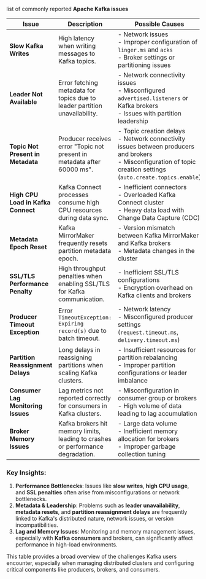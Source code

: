list of commonly reported **Apache Kafka issues** 

| **Issue**                          | **Description**                                                                 | **Possible Causes**                                                                                                                                                 | **Source**                                |
|------------------------------------|---------------------------------------------------------------------------------|--------------------------------------------------------------------------------------------------------------------------------------------------------------------|-------------------------------------------|
| **Slow Kafka Writes**              | High latency when writing messages to Kafka topics.                             | - Network issues <br> - Improper configuration of `linger.ms` and `acks` <br> - Broker settings or partitioning issues                                               |  [oai_citation:10,Troubleshoot slow kafka writes - Ops - Confluent Community](https://forum.confluent.io/t/troubleshoot-slow-kafka-writes/10452)                    |
| **Leader Not Available**           | Error fetching metadata for topics due to leader partition unavailability.      | - Network connectivity issues <br> - Misconfigured `advertised.listeners` or Kafka brokers <br> - Issues with partition leadership                                    |  [oai_citation:9,Leader_not_available - Clients - Confluent Community](https://forum.confluent.io/t/leader-not-available/4574)                    |
| **Topic Not Present in Metadata**  | Producer receives error "Topic not present in metadata after 60000 ms".         | - Topic creation delays <br> - Network connectivity issues between producers and brokers <br> - Misconfiguration of topic creation settings (`auto.create.topics.enable`) |  [oai_citation:8,Error: Topic XXXX not present in metadata after 60000 ms - Clients - Confluent Community](https://forum.confluent.io/t/error-topic-xxxx-not-present-in-metadata-after-60000-ms/2618)                    |
| **High CPU Load in Kafka Connect** | Kafka Connect processes consume high CPU resources during data sync.            | - Inefficient connectors <br> - Overloaded Kafka Connect cluster <br> - Heavy data load with Change Data Capture (CDC)                                              |  [oai_citation:7,Resetting the last seen epoch of partition - Clients - Confluent Community](https://forum.confluent.io/t/resetting-the-last-seen-epoch-of-partition/6740)                    |
| **Metadata Epoch Reset**           | Kafka MirrorMaker frequently resets partition metadata epoch.                   | - Version mismatch between Kafka MirrorMaker and Kafka brokers <br> - Metadata changes in the cluster                                                               |  [oai_citation:6,Resetting the last seen epoch of partition - Clients - Confluent Community](https://forum.confluent.io/t/resetting-the-last-seen-epoch-of-partition/6740)                    |
| **SSL/TLS Performance Penalty**    | High throughput penalties when enabling SSL/TLS for Kafka communication.        | - Inefficient SSL/TLS configurations <br> - Encryption overhead on Kafka clients and brokers                                                                        |  [oai_citation:5,Troubleshoot slow kafka writes - Ops - Confluent Community](https://forum.confluent.io/t/troubleshoot-slow-kafka-writes/10452)                    |
| **Producer Timeout Exception**     | Error `TimeoutException: Expiring record(s)` due to batch timeout.              | - Network latency <br> - Misconfigured producer settings (`request.timeout.ms`, `delivery.timeout.ms`)                                                              |  [oai_citation:4,Error: Topic XXXX not present in metadata after 60000 ms - Clients - Confluent Community](https://forum.confluent.io/t/error-topic-xxxx-not-present-in-metadata-after-60000-ms/2618)                    |
| **Partition Reassignment Delays**  | Long delays in reassigning partitions when scaling Kafka clusters.              | - Insufficient resources for partition rebalancing <br> - Improper partition configurations or leader imbalance                                                     |  [oai_citation:3,Leader_not_available - Clients - Confluent Community](https://forum.confluent.io/t/leader-not-available/4574)                    |
| **Consumer Lag Monitoring Issues** | Lag metrics not reported correctly for consumers in Kafka clusters.             | - Misconfiguration in consumer group or brokers <br> - High volume of data leading to lag accumulation                                                              |  [oai_citation:2,Troubleshoot slow kafka writes - Ops - Confluent Community](https://forum.confluent.io/t/troubleshoot-slow-kafka-writes/10452)                    |
| **Broker Memory Issues**           | Kafka brokers hit memory limits, leading to crashes or performance degradation.  | - Large data volume <br> - Inefficient memory allocation for brokers <br> - Improper garbage collection tuning                                                      |  [oai_citation:1,Resetting the last seen epoch of partition - Clients - Confluent Community](https://forum.confluent.io/t/resetting-the-last-seen-epoch-of-partition/6740)                    |

### Key Insights:
1. **Performance Bottlenecks**: Issues like **slow writes**, **high CPU usage**, and **SSL penalties** often arise from misconfigurations or network bottlenecks.
2. **Metadata & Leadership**: Problems such as **leader unavailability**, **metadata resets**, and **partition reassignment delays** are frequently linked to Kafka's distributed nature, network issues, or version incompatibilities.
3. **Lag and Memory Issues**: Monitoring and memory management issues, especially with **Kafka consumers** and brokers, can significantly affect performance in high-load environments.

This table provides a broad overview of the challenges Kafka users encounter, especially when managing distributed clusters and configuring critical components like producers, brokers, and consumers.
